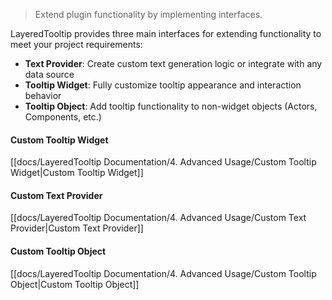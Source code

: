 > Extend plugin functionality by implementing interfaces.

LayeredTooltip provides three main interfaces for extending functionality to meet your project requirements:

- **Text Provider**: Create custom text generation logic or integrate with any data source
- **Tooltip Widget**: Fully customize tooltip appearance and interaction behavior
- **Tooltip Object**: Add tooltip functionality to non-widget objects (Actors, Components, etc.)

#### Custom Tooltip Widget

[[docs/LayeredTooltip Documentation/4. Advanced Usage/Custom Tooltip Widget|Custom Tooltip Widget]]

#### Custom Text Provider

[[docs/LayeredTooltip Documentation/4. Advanced Usage/Custom Text Provider|Custom Text Provider]]

#### Custom Tooltip Object

[[docs/LayeredTooltip Documentation/4. Advanced Usage/Custom Tooltip Object|Custom Tooltip Object]]